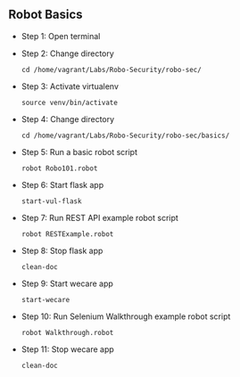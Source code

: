 ## Robot Basics
* Step 1: Open terminal

* Step 2: Change directory

	`cd /home/vagrant/Labs/Robo-Security/robo-sec/`
	 
* Step 3: Activate virtualenv

	`source venv/bin/activate`	

* Step 4: Change directory

	`cd /home/vagrant/Labs/Robo-Security/robo-sec/basics/`	
	
* Step 5: Run a basic robot script
	
	`robot Robo101.robot`  
	
* Step 6: Start flask app

	`start-vul-flask`
	
* Step 7: Run REST API example robot script

	`robot RESTExample.robot`
	
* Step 8: Stop flask app

	`clean-doc`
	
* Step 9: Start wecare app

	`start-wecare`
	
* Step 10: Run Selenium Walkthrough example robot script

	`robot Walkthrough.robot`
	
* Step 11: Stop wecare app

	`clean-doc`

	
	
	

	
	
	
	